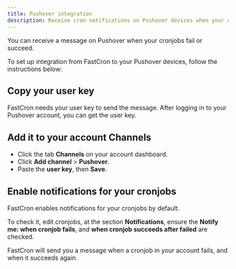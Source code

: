 ```yaml
---
title: Pushover integration
description: Receive cron notifications on Pushover devices when your cronjobs fail or succeed.
---
```


You can receive a message on Pushover when your cronjobs fail or succeed.

To set up integration from FastCron to your Pushover devices, follow the instructions below:

## Copy your user key

FastCron needs your user key to send the message.
After logging in to your Pushover account, you can get the user key.


## Add it to your account Channels

- Click the tab **Channels** on your account dashboard.
- Click **Add channel** >  **Pushover**.
- Paste the **user key**, then **Save**.

## Enable notifications for your cronjobs
FastCron enables notifications for your cronjobs by default.

To check it, edit cronjobs, at the section **Notifications**,
ensure the **Notify me: when cronjob fails**, and **when cronjob succeeds after failed** are checked.

FastCron will send you a message when a cronjob in your account fails, and when it succeeds again.